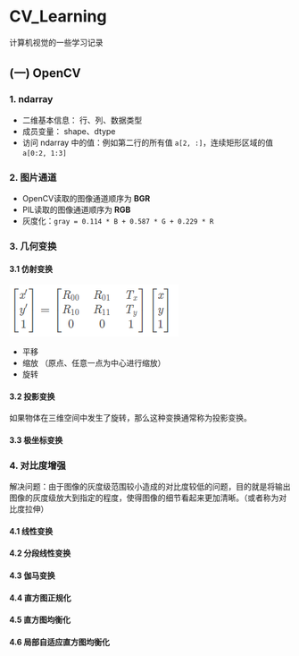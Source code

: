 # CV_Learning
计算机视觉的一些学习记录

## (一) OpenCV
### 1. ndarray
   * 二维基本信息： 行、列、数据类型
   * 成员变量： shape、dtype
   * 访问 ndarray 中的值：例如第二行的所有值 `a[2, :]`，连续矩形区域的值 `a[0:2, 1:3]`
   
### 2. 图片通道
   * OpenCV读取的图像通道顺序为 **BGR**
   * PIL读取的图像通道顺序为 **RGB**
   * 灰度化：`gray = 0.114 * B + 0.587 * G + 0.229 * R`
   
### 3. 几何变换
#### 3.1 仿射变换
![仿射变换](./resource_img/仿射变换.png)
   * 平移
   * 缩放 （原点、任意一点为中心进行缩放）
   * 旋转

#### 3.2 投影变换
如果物体在三维空间中发生了旋转，那么这种变换通常称为投影变换。

#### 3.3 极坐标变换

### 4. 对比度增强
解决问题：由于图像的灰度级范围较小造成的对比度较低的问题，目的就是将输出图像的灰度级放大到指定的程度，使得图像的细节看起来更加清晰。（或者称为对比度拉伸）
#### 4.1 线性变换

#### 4.2 分段线性变换

#### 4.3 伽马变换

#### 4.4 直方图正规化

#### 4.5 直方图均衡化

#### 4.6 局部自适应直方图均衡化